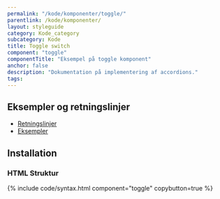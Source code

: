 ```yaml
---
permalink: "/kode/komponenter/toggle/"
parentlink: /kode/komponenter/
layout: styleguide
category: Kode_category
subcategory: Kode
title: Toggle switch
component: "toggle"
componentTitle: "Eksempel på toggle komponent"
anchor: false
description: "Dokumentation på implementering af accordions."
tags: 
---
```


## Eksempler og retningslinjer
<ul class="nobullet-list">
    <li><a href="/komponenter/toggle/#retningslinjer">Retningslinjer</a></li>
    <li><a href="/komponenter/toggle/">Eksempler</a></li>
</ul>

## Installation

### HTML Struktur

{% include code/syntax.html component="toggle" copybutton=true %}